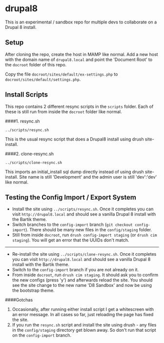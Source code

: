 # drupal8

This is an experimental / sandbox repo for multiple devs to collaborate on a Drupal 8 install.

## Setup
After cloning the repo, create the host in MAMP like normal. 
Add a new host with the domain name of `drupal8.local` and point the 'Document Root' to the `docroot` folder of this repo.

Copy the file `docroot/sites/default/ex-settings.php` to `docroot/sites/default/settings.php`.


## Install Scripts
This repo contains 2 different resync scripts in the `scripts` folder. Each of these is still run from inside the `docroot` folder like normal.

####1. resync.sh  
```
../scripts/resync.sh
```
This is the usual resync script that does a Drupal8 install using drush site-install. 

####2. clone-resync.sh  
```
../scripts/clone-resync.sh
```
This imports an initial_install sql dump directly instead of using drush site-install. Site name is still 'Development' and the admin user is still 'dev':'dev' like normal.

## Testing the Config Import / Export System
- Install the site using `../scripts/resync.sh`. Once it completes you can visit `http://drupal8.local` and should see a vanilla Drupal 8 install with the Bartik theme.  
- Switch branches to the `config-import` branch (`git checkout config-import`). There should be many new files in the `config/staging` folder.
- Still from inside `docroot`, run `drush config-import staging` (or `drush cim staging`). You will get an error that the UUIDs don't match.  

***  

- Re-install the site using `../scripts/clone-resync.sh`. Once it completes you can visit `http://drupal8.local` and should see a vanilla Drupal 8 install with the Bartik theme.  
- Switch to the `config-import` branch if you are not already on it.
- From inside `docroot`, run `drush cim staging`. It should ask you to confirm the new configs (press 'y') and afterwards reload the site. You should see the site change to the new name 'D8 Sandbox' and now be using the bootstrap theme.

####Gotchas
1. Occasionally, after running either install script I get a whitescreen with an error message. In all cases so far, just reloading the page has fixed the site.
2. If you run the `resync.sh` script and install the site using drush - any files in the `config/staging` directory get blown away. So don't run that script on the `config-import` branch.
